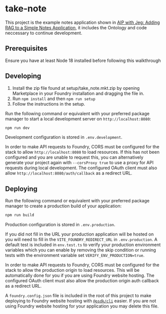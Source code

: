 # take-note

This project is the example notes application shown in [AIP with Jeg: Adding RAG to a Simple Notes Application](https://www.youtube.com/watch?v=U_8zWqLy5Bc), it includes the Ontology and code neccessary to continue development.

## Prerequisites

Ensure you have at least Node 18 installed before following this walkthrough

## Developing

1. Install the zip file found at setup/take_note.mkt.zip by opening Marketplace in your Foundry installation and dragging the file in.
2. Run `npm install` and then `npm run setup`
3. Follow the instructions in the setup.

Run the following command or equivalent with your preferred package manager to start a local development server on `http://localhost:8080`:

```sh
npm run dev
```

Development configuration is stored in `.env.development`.

In order to make API requests to Foundry, CORS must be configured for the stack to allow `http://localhost:8080` to load resources. If this has not been configured and you are unable to request this, you can alternatively generate your project again with `--corsProxy true` to use a proxy for API requests during local development. The configured OAuth client must also allow `http://localhost:8080/auth/callback` as a redirect URL.

## Deploying

Run the following command or equivalent with your preferred package manager to create a production build of your application:

```sh
npm run build
```

Production configuration is stored in `.env.production`.

If you did not fill in the URL your production application will be hosted on you will need to fill in the `VITE_FOUNDRY_REDIRECT_URL` in `.env.production`. A default test is included in `env.test.ts` to verify your production environment variables which you can enable by removing the skip condition or running tests with the environment variable set `VERIFY_ENV_PRODUCTION=true`.

In order to make API requests to Foundry, CORS must be configured for the stack to allow the production origin to load resources. This will be automatically done for you if you are using Foundry website hosting. The configured OAuth client must also allow the production origin auth callback as a redirect URL.

A `foundry.config.json` file is included in the root of this project to make deploying to Foundry website hosting with [`@osdk/cli`](https://www.npmjs.com/package/@osdk/cli) easier. If you are not using Foundry website hosting for your application you may delete this file.